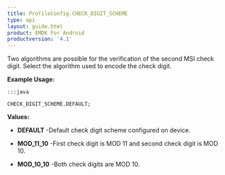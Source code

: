 ```yaml
---
title: ProfileConfig.CHECK_DIGIT_SCHEME
type: api
layout: guide.html
product: EMDK For Android
productversion: '4.1'
---
```



Two algorithms are possible for the verification of the second MSI check digit.
 Select the algorithm used to encode the check digit.
 
 

**Example Usage:**
	
	:::java
	
	CHECK_DIGIT_SCHEME.DEFAULT;
	


**Values:**

* **DEFAULT** -Default check digit scheme configured on device.

* **MOD_11_10** -First check digit is MOD 11 and second check digit is MOD 10.

* **MOD_10_10** -Both check digits are MOD 10.









